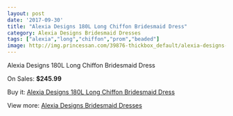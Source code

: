 ```yaml
---
layout: post
date: '2017-09-30'
title: "Alexia Designs 180L Long Chiffon Bridesmaid Dress"
category: Alexia Designs Bridesmaid Dresses
tags: ["alexia","long","chiffon","prom","beaded"]
image: http://img.princessan.com/39876-thickbox_default/alexia-designs-180l-long-chiffon-bridesmaid-dress.jpg
---
```

Alexia Designs 180L Long Chiffon Bridesmaid Dress

On Sales: **$245.99**
<a href="https://www.princessan.com/en/18597-alexia-designs-180l-long-chiffon-bridesmaid-dress.html"><amp-img layout="responsive" width="600" height="600" src="//img.princessan.com/39876-thickbox_default/alexia-designs-180l-long-chiffon-bridesmaid-dress.jpg" alt="Alexia Designs 180L Long Chiffon Bridesmaid Dress 0" /></a>

Buy it: [Alexia Designs 180L Long Chiffon Bridesmaid Dress](https://www.princessan.com/en/18597-alexia-designs-180l-long-chiffon-bridesmaid-dress.html "Alexia Designs 180L Long Chiffon Bridesmaid Dress")

View more: [Alexia Designs Bridesmaid Dresses](https://www.princessan.com/en/172- "Alexia Designs Bridesmaid Dresses")